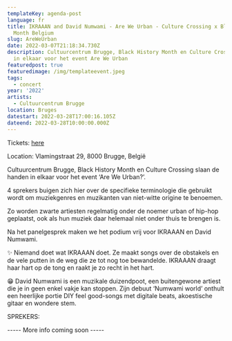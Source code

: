 ```yaml
---
templateKey: agenda-post
language: fr
title: IKRAAAN and David Numwami - Are We Urban - Culture Crossing x Black History
  Month Belgium
slug: AreWeUrban
date: 2022-03-07T21:18:34.730Z
description: Cultuurcentrum Brugge, Black History Month en Culture Crossing slaan de handen
  in elkaar voor het event Are We Urban
featuredpost: true
featuredimage: /img/templateevent.jpeg
tags:
  - concert
year: '2022'
artists:
  - Cultuurcentrum Brugge
location: Bruges
datestart: 2022-03-28T17:00:16.105Z
dateend: 2022-03-28T10:00:00.000Z
---
```

Tickets: [here](https://www.ccbrugge.be/agenda/2564/Culture_Crossing_Are_We_Urban)

Location: Vlamingstraat 29, 8000 Brugge, België



Cultuurcentrum Brugge, Black History Month en Culture Crossing slaan de handen in elkaar voor het event ‘Are We Urban?’.

4 sprekers buigen zich hier over de specifieke terminologie die gebruikt wordt om muziekgenres en muzikanten van niet-witte origine te benoemen.

Zo worden zwarte artiesten regelmatig onder de noemer urban of hip-hop geplaatst, ook als hun muziek daar helemaal niet onder thuis te brengen is.

Na het panelgesprek maken we het podium vrij voor IKRAAAN en David Numwami.

✨ Niemand doet wat IKRAAAN doet. Ze maakt songs over de obstakels en de vele putten in de weg die ze tot nog toe bewandelde. IKRAAAN draagt haar hart op de tong en raakt je zo recht in het hart.

😁 David Numwami is een muzikale duizendpoot, een buitengewone artiest die je in geen enkel vakje kan stoppen. Zijn debuut ‘Numwami world’ onthult een heerlijke portie DIY feel good-songs met digitale beats, akoestische gitaar en wondere stem.

SPREKERS:

\----- More info coming soon -----
